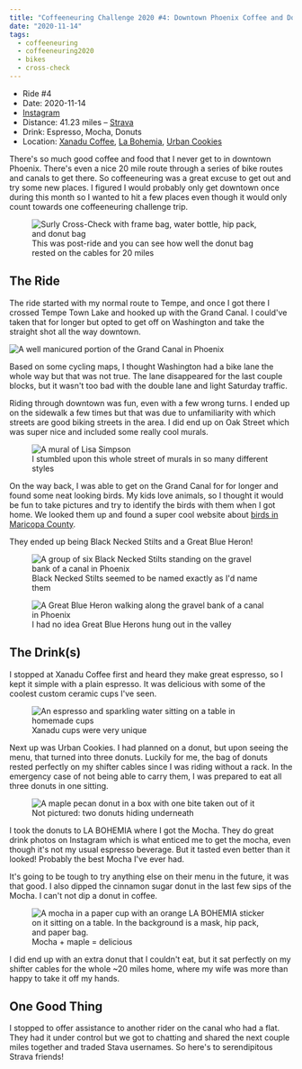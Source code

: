 ```yaml
---
title: "Coffeeneuring Challenge 2020 #4: Downtown Phoenix Coffee and Donuts"
date: "2020-11-14"
tags:
  - coffeeneuring
  - coffeeneuring2020
  - bikes
  - cross-check
---
```


- Ride #4
- Date: 2020-11-14
- [Instagram](https://www.instagram.com/p/CHmEs88poAl/)
- Distance: 41.23 miles – [Strava](https://www.strava.com/activities/4338377664)
- Drink: Espresso, Mocha, Donuts
- Location: [Xanadu Coffee](https://www.instagram.com/xanadu.coffee/), [La Bohemia](https://www.instagram.com/labohemiaphx/), [Urban Cookies](https://www.instagram.com/urban_cookies/)

There's so much good coffee and food that I never get to in downtown Phoenix. There's even a nice 20 mile route through a series of bike routes and canals to get there. So coffeeneuring was a great excuse to get out and try some new places. I figured I would probably only get downtown once during this month so I wanted to hit a few places even though it would only count towards one coffeeneuring challenge trip.

<figure>
  <img
    src="../images/coffeeneuring/2020/ride-4/bike.jpg"
    alt="Surly Cross-Check with frame bag, water bottle, hip pack, and donut bag"
  />
  <figcaption>
    This was post-ride and you can see how well the donut bag rested on the
    cables for 20 miles
  </figcaption>
</figure>

## The Ride

The ride started with my normal route to Tempe, and once I got there I crossed Tempe Town Lake and hooked up with the Grand Canal. I could've taken that for longer but opted to get off on Washington and take the straight shot all the way downtown.

![A well manicured portion of the Grand Canal in Phoenix](../images/coffeeneuring/2020/ride-4/canal.jpg)

Based on some cycling maps, I thought Washington had a bike lane the whole way but that was not true. The lane disappeared for the last couple blocks, but it wasn't too bad with the double lane and light Saturday traffic.

Riding through downtown was fun, even with a few wrong turns. I ended up on the sidewalk a few times but that was due to unfamiliarity with which streets are good biking streets in the area. I did end up on Oak Street which was super nice and included some really cool murals.

<figure>
  <img
    src="../images/coffeeneuring/2020/ride-4/mural.jpg"
    alt="A mural of Lisa Simpson"
  />
  <figcaption>
    I stumbled upon this whole street of murals in so many different styles
  </figcaption>
</figure>

On the way back, I was able to get on the Grand Canal for for longer and found some neat looking birds. My kids love animals, so I thought it would be fun to take pictures and try to identify the birds with them when I got home. We looked them up and found a super cool website about [birds in Maricopa County](http://www.birderfrommaricopa.com).

They ended up being Black Necked Stilts and a Great Blue Heron!

<figure>
  <img
    src="../images/coffeeneuring/2020/ride-4/black-necked-stilt.jpg"
    alt="A group of six Black Necked Stilts standing on the gravel bank of a canal in Phoenix"
  />
  <figcaption>
    Black Necked Stilts seemed to be named exactly as I'd name them
  </figcaption>
</figure>

<figure>
  <img
    src="../images/coffeeneuring/2020/ride-4/great-blue-heron.jpg"
    alt="A Great Blue Heron walking along the gravel bank of a canal in Phoenix"
  />
  <figcaption>
    I had no idea Great Blue Herons hung out in the valley
  </figcaption>
</figure>

## The Drink(s)

I stopped at Xanadu Coffee first and heard they make great espresso, so I kept it simple with a plain espresso. It was delicious with some of the coolest custom ceramic cups I've seen.

<figure>
  <img
    src="../images/coffeeneuring/2020/ride-4/xanadu-espresso.jpg"
    alt="An espresso and sparkling water sitting on a table in homemade cups"
  />
  <figcaption>Xanadu cups were very unique</figcaption>
</figure>

Next up was Urban Cookies. I had planned on a donut, but upon seeing the menu, that turned into three donuts. Luckily for me, the bag of donuts rested perfectly on my shifter cables since I was riding without a rack. In the emergency case of not being able to carry them, I was prepared to eat all three donuts in one sitting.

<figure>
  <img
    src="../images/coffeeneuring/2020/ride-4/maple-donut.jpg"
    alt="A maple pecan donut in a box with one bite taken out of it"
  />
  <figcaption>Not pictured: two donuts hiding underneath</figcaption>
</figure>

I took the donuts to LA BOHEMIA where I got the Mocha. They do great drink photos on Instagram which is what enticed me to get the mocha, even though it's not my usual espresso beverage. But it tasted even better than it looked! Probably the best Mocha I've ever had.

It's going to be tough to try anything else on their menu in the future, it was that good. I also dipped the cinnamon sugar donut in the last few sips of the Mocha. I can't not dip a donut in coffee.

<figure>
  <img
    src="../images/coffeeneuring/2020/ride-4/mocha.jpg"
    alt="A mocha in a paper cup with an orange LA BOHEMIA sticker on it sitting on a table. In the background is a mask, hip pack, and paper bag."
  />
  <figcaption>Mocha + maple = delicious</figcaption>
</figure>

I did end up with an extra donut that I couldn't eat, but it sat perfectly on my shifter cables for the whole ~20 miles home, where my wife was more than happy to take it off my hands.

## One Good Thing

I stopped to offer assistance to another rider on the canal who had a flat. They had it under control but we got to chatting and shared the next couple miles together and traded Stava usernames. So here's to serendipitous Strava friends!
